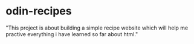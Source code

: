 # odin-recipes
"This project is about building a simple recipe website which will help me practive everything i have learned so far about html."